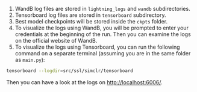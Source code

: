 1. WandB log files are stored in `lightning_logs` and `wandb` subdirectories.
2. Tensorboard log files are stored in `tensorboard` subdirectory.
3. Best model checkpoints will be stored inside the `ckpts` folder.
4. To visualize the logs using WandB, you will be prompted to enter your credentials at the beginning of the run. Then you can examine the logs on the official website of WandB.
5. To visualize the logs using Tensorboard, you can run the following command on a separate terminal (assuming you are in the same folder as `main.py`):
```bash
tensorboard --logdir=src/ssl/simclr/tensorboard
```
Then you can have a look at the logs on [http://localhost:6006/](http://localhost:6006/).
